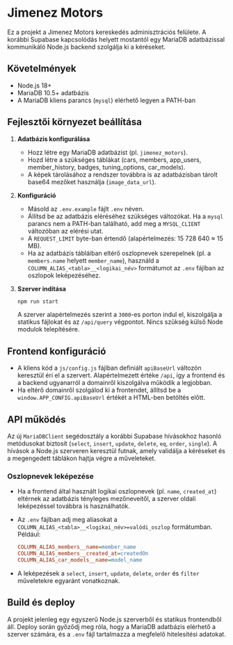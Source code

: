 # Jimenez Motors

Ez a projekt a Jimenez Motors kereskedés adminisztrációs felülete. A korábbi Supabase kapcsolódás helyett mostantól egy MariaDB adatbázissal kommunikáló Node.js backend szolgálja ki a kéréseket.

## Követelmények

- Node.js 18+
- MariaDB 10.5+ adatbázis
- A MariaDB kliens parancs (`mysql`) elérhető legyen a PATH-ban

## Fejlesztői környezet beállítása

1. **Adatbázis konfigurálása**

   - Hozz létre egy MariaDB adatbázist (pl. `jimenez_motors`).
   - Hozd létre a szükséges táblákat (cars, members, app_users, member_history, badges, tuning_options, car_models).
   - A képek tárolásához a rendszer továbbra is az adatbázisban tárolt base64 mezőket használja (`image_data_url`).

2. **Konfiguráció**

   - Másold az `.env.example` fájlt `.env` néven.
   - Állítsd be az adatbázis eléréséhez szükséges változókat. Ha a `mysql` parancs nem a PATH-ban található, add meg a `MYSQL_CLIENT` változóban az elérési utat.
   - A `REQUEST_LIMIT` byte-ban értendő (alapértelmezés: 15 728 640 ≈ 15 MB).
   - Ha az adatbázis tábláiban eltérő oszlopnevek szerepelnek (pl. a `members.name` helyett `member_name`), használd a `COLUMN_ALIAS_<tabla>__<logikai_név>` formátumot az `.env` fájlban az oszlopok leképezéséhez.

3. **Szerver indítása**

   ```bash
   npm run start
   ```

   A szerver alapértelmezés szerint a `3000`-es porton indul el, kiszolgálja a statikus fájlokat és az `/api/query` végpontot. Nincs szükség külső Node modulok telepítésére.

## Frontend konfiguráció

- A kliens kód a `js/config.js` fájlban definiált `apiBaseUrl` változón keresztül éri el a szervert. Alapértelmezett értéke `/api`, így a frontend és a backend ugyanarról a domainről kiszolgálva működik a legjobban.
- Ha eltérő domainről szolgálod ki a frontendet, állítsd be a `window.APP_CONFIG.apiBaseUrl` értékét a HTML-ben betöltés előtt.

## API működés

Az új `MariaDBClient` segédosztály a korábbi Supabase hívásokhoz hasonló metódusokat biztosít (`select`, `insert`, `update`, `delete`, `eq`, `order`, `single`). A hívások a Node.js szerveren keresztül futnak, amely validálja a kéréseket és a megengedett táblákon hajtja végre a műveleteket.

### Oszlopnevek leképezése

- Ha a frontend által használt logikai oszlopnevek (pl. `name`, `created_at`) eltérnek az adatbázis tényleges mezőneveitől, a szerver oldali leképezéssel továbbra is használhatók.
- Az `.env` fájlban adj meg aliasokat a `COLUMN_ALIAS_<tabla>__<logikai_név>=valódi_oszlop` formátumban. Például:

  ```ini
  COLUMN_ALIAS_members__name=member_name
  COLUMN_ALIAS_members__created_at=createdOn
  COLUMN_ALIAS_car_models__name=model_name
  ```

- A leképezések a `select`, `insert`, `update`, `delete`, `order` és `filter` műveletekre egyaránt vonatkoznak.

## Build és deploy

A projekt jelenleg egy egyszerű Node.js szerverből és statikus frontendből áll. Deploy során győződj meg róla, hogy a MariaDB adatbázis elérhető a szerver számára, és a `.env` fájl tartalmazza a megfelelő hitelesítési adatokat.
